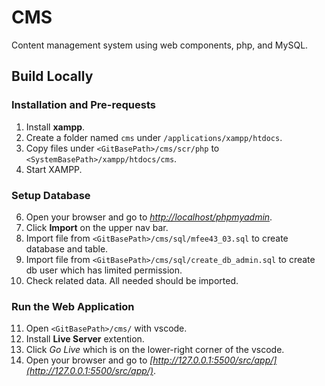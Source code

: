 # CMS

Content management system using web components, php, and MySQL.

## Build Locally

### Installation and Pre-requests
1. Install **xampp**.
2. Create a folder named `cms` under `/applications/xampp/htdocs`.
3. Copy files under `<GitBasePath>/cms/scr/php` to `<SystemBasePath>/xampp/htdocs/cms`.
4. Start XAMPP.

### Setup Database
6. Open your browser and go to *[http://localhost/phpmyadmin](http://localhost/phpmyadmin)*.
7. Click **Import** on the upper nav bar.
8. Import file from `<GitBasePath>/cms/sql/mfee43_03.sql` to create database and table.
9. Import file from `<GitBasePath>/cms/sql/create_db_admin.sql` to create db user which has limited permission.
10. Check related data. All needed should be imported.

### Run the Web Application
11. Open `<GitBasePath>/cms/` with vscode.
12. Install **Live Server** extention.
13. Click *Go Live* which is on the lower-right corner of the vscode.
14. Open your browser and go to *[http://127.0.0.1:5500/src/app/](http://127.0.0.1:5500/src/app/)*.
